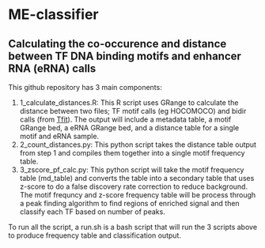 # ME-classifier
## Calculating the co-occurence and distance between TF DNA binding motifs and enhancer RNA (eRNA) calls

This github repository has 3 main components:
1) 1_calculate_distances.R: This R script uses GRange to calculate the distance between two files; TF motif calls (eg HOCOMOCO) and bidir calls (from <a href="https://github.com/Dowell-Lab/Tfit">Tfit</a>). The output will include a metadata table, a motif GRange bed, a eRNA GRange bed, and a distance table for a single motif and eRNA sample.
2) 2_count_distances.py: This python script takes the distance table output from step 1 and compiles them together into a single motif frequency table.
3) 3_zscore_pf_calc.py: This python script will take the motif frequency table (md_table) and converts the table into a secondary table that uses z-score to do a false discovery rate correction to reduce background. The motif frequncy and z-score frequency table will be process through a peak finding algorithm to find regions of enriched signal and then classify each TF based on number of peaks.

To run all the script, a run.sh is a bash script that will run the 3 scripts above to produce frequency table and classification output.

